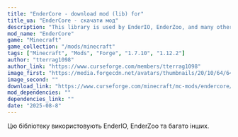 ```yaml
---
title: "EnderCore - download mod (lib) for"
title_ua: "EnderCore - скачати мод"
description: "This library is used by EnderIO, EnderZoo, and many others."
mod_name: "EnderCore"
game: "Minecraft"
game_collection: "/mods/minecraft"
tags: ["Minecraft", "Mods", "Forge", "1.7.10", "1.12.2"]
author: "tterrag1098"
author_link: "https://www.curseforge.com/members/tterrag1098"
image_first: "https://media.forgecdn.net/avatars/thumbnails/20/10/64/64/635705133000275418.jpeg"
image_second: ""
download_link: "https://www.curseforge.com/minecraft/mc-mods/endercore/files/all?page=1&pageSize=20"
mod_dependencies: ""
dependencies_link: ""
date: "2025-08-8"
---
```


Цю бібліотеку використовують EnderIO, EnderZoo та багато інших.
